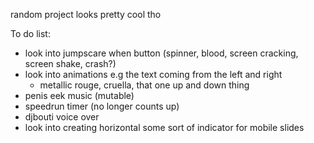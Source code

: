 random project
looks pretty cool tho

To do list:
- look into jumpscare when button (spinner, blood, screen cracking, screen shake, crash?)
- look into animations e.g the text coming from the left and right
    - metallic rouge, cruella, that one up and down thing
- penis eek music (mutable)
- speedrun timer (no longer counts up)
- djbouti voice over
- look into creating horizontal some sort of indicator for mobile slides